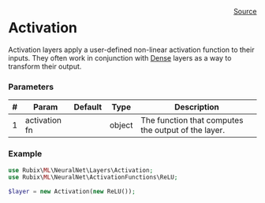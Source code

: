 <span style="float:right;"><a href="https://github.com/RubixML/RubixML/blob/master/src/NeuralNet/Layers/Activation.php">Source</a></span>

# Activation
Activation layers apply a user-defined non-linear activation function to their inputs. They often work in conjunction with [Dense](https://docs.rubixml.com/en/latest/neural-network/hidden-layers/dense.html) layers as a way to transform their output.

### Parameters
| # | Param | Default | Type | Description |
|---|---|---|---|---|
| 1 | activation fn | | object | The function that computes the output of the layer. |

### Example
```php
use Rubix\ML\NeuralNet\Layers\Activation;
use Rubix\ML\NeuralNet\ActivationFunctions\ReLU;

$layer = new Activation(new ReLU());
```